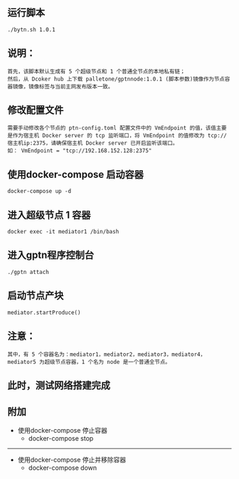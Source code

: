 ## 运行脚本

    ./bytn.sh 1.0.1

## 说明：

    首先，该脚本默认生成有 5 个超级节点和 1 个普通全节点的本地私有链；
    然后，从 Dcoker hub 上下载 palletone/gptnnode:1.0.1 (脚本参数)镜像作为节点容器镜像，镜像标签与当前主网发布版本一致。

## 修改配置文件

    需要手动修改各个节点的 ptn-config.toml 配置文件中的 VmEndpoint 的值，该值主要是作为宿主机 Docker server 的 tcp 监听端口，将 VmEndpoint 的值修改为 tcp://宿主机ip:2375，请确保宿主机 Docker server 已开启监听该端口。
    如： VmEndpoint = "tcp://192.168.152.128:2375"

## 使用docker-compose 启动容器

    docker-compose up -d

## 进入超级节点 1 容器

    docker exec -it mediator1 /bin/bash

## 进入gptn程序控制台

    ./gptn attach

## 启动节点产块

    mediator.startProduce()

## 注意：

    其中，有 5 个容器名为：mediator1，mediator2，mediator3，mediator4，mediator5 为超级节点容器，1 个名为 node 是一个普通全节点。

## 此时，测试网络搭建完成

## 附加
* 使用docker-compose 停止容器
    * docker-compose stop 
----
* 使用docker-compose 停止并移除容器
    * docker-compose down